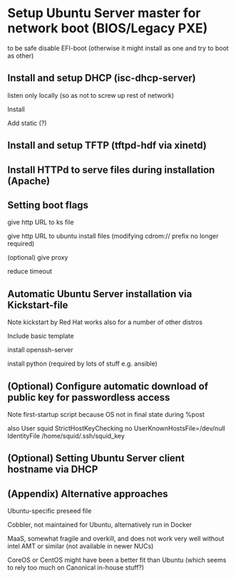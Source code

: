 # Setup Ubuntu Server master for network boot (BIOS/Legacy PXE)

to be safe disable EFI-boot (otherwise it might install as one and try to boot as other)

## Install and setup DHCP (isc-dhcp-server)

listen only locally (so as not to screw up rest of network)

Install

Add static (?) 

## Install and setup TFTP (tftpd-hdf via xinetd)

## Install HTTPd to serve files during installation (Apache)

## Setting boot flags

give http URL to ks file

give http URL to ubuntu install files (modifying cdrom:// prefix no longer required)

(optional) give proxy

reduce timeout

## Automatic Ubuntu Server installation via Kickstart-file

Note kickstart by Red Hat works also for a number of other distros

Include basic template

install openssh-server

install python (required by lots of stuff e.g. ansible)

## (Optional) Configure automatic download of public key for passwordless access

Note first-startup script because OS not in final state during %post

also 
       User squid
       StrictHostKeyChecking no
       UserKnownHostsFile=/dev/null
       IdentityFile /home/squid/.ssh/squid_key

## (Optional) Setting Ubuntu Server client hostname via DHCP

## (Appendix) Alternative approaches

Ubuntu-specific preseed file

Cobbler, not maintained for Ubuntu, alternatively run in Docker

MaaS, somewhat fragile and overkill, and does not work very well without intel AMT or similar (not available in newer NUCs)

CoreOS or CentOS might have been a better fit than Ubuntu (which seems to rely too much on Canonical in-house stuff?)
